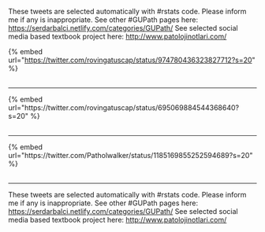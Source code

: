 

These tweets are selected automatically with #rstats code. Please inform me if any is inappropriate.
See other #GUPath pages here: https://serdarbalci.netlify.com/categories/GUPath/ 
See selected social media based textbook project here: http://www.patolojinotlari.com/

{% embed url="https://twitter.com/rovingatuscap/status/974780436323827712?s=20" %}<br>
<br>
<hr>
{% embed url="https://twitter.com/rovingatuscap/status/695069884544368640?s=20" %}<br>
<br>
<hr>
{% embed url="https://twitter.com/Patholwalker/status/1185169855252594689?s=20" %}<br>
<br>
<hr>


These tweets are selected automatically with #rstats code. Please inform me if any is inappropriate.
See other #GUPath pages here: https://serdarbalci.netlify.com/categories/GUPath/ 
See selected social media based textbook project here: http://www.patolojinotlari.com/
